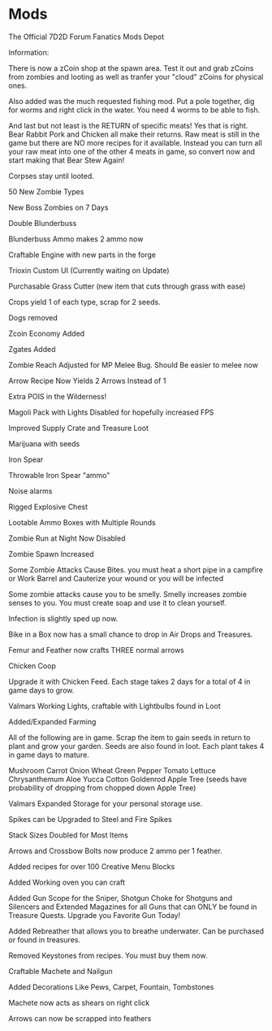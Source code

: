 # Mods
The Official 7D2D Forum Fanatics Mods Depot

Information:

There is now a zCoin shop at the spawn area. Test it out and grab zCoins from zombies and looting as well as tranfer your "cloud" zCoins for physical ones.

Also added was the much requested fishing mod. Put a pole together, dig for worms and right click in the water. You need 4 worms to be able to fish.

And last but not least is the RETURN of specific meats! Yes that is right. Bear Rabbit Pork and Chicken all make their returns. Raw meat is still in the game but there are NO more recipes for it available. Instead you can turn all your raw meat into one of the other 4 meats in game, so convert now and start making that Bear Stew Again!

Corpses stay until looted.

50 New Zombie Types

New Boss Zombies on 7 Days

Double Blunderbuss

Blunderbuss Ammo makes 2 ammo now

Craftable Engine with new parts in the forge

Trioxin Custom UI (Currently waiting on Update)

Purchasable Grass Cutter (new item that cuts through grass with ease)

Crops yield 1 of each type, scrap for 2 seeds.

Dogs removed

Zcoin Economy Added

Zgates Added

Zombie Reach Adjusted for MP Melee Bug. Should Be easier to melee now

Arrow Recipe Now Yields 2 Arrows Instead of 1

Extra POIS in the Wilderness!

Magoli Pack with Lights Disabled for hopefully increased FPS

Improved Supply Crate and Treasure Loot

Marijuana with seeds

Iron Spear

Throwable Iron Spear "ammo"

Noise alarms

Rigged Explosive Chest

Lootable Ammo Boxes with Multiple Rounds

Zombie Run at Night Now Disabled

Zombie Spawn Increased

Some Zombie Attacks Cause Bites. you must heat a short pipe in a campfire or Work Barrel and Cauterize your wound or you will be infected

Some zombie attacks cause you to be smelly. Smelly increases zombie senses to you. You must create soap and use it to clean yourself.

Infection is slightly sped up now.

Bike in a Box now has a small chance to drop in Air Drops and Treasures.

Femur and Feather now crafts THREE normal arrows

Chicken Coop

Upgrade it with Chicken Feed. Each stage takes 2 days for a total of 4 in game days to grow.


Valmars Working Lights, craftable with Lightbulbs found in Loot

Added/Expanded Farming

All of the following are in game. Scrap the item to gain seeds in return to plant and grow your garden. Seeds are also found in loot. Each plant takes 4 in game days to mature.

Mushroom
Carrot
Onion
Wheat
Green Pepper
Tomato
Lettuce
Chrysanthemum
Aloe
Yucca
Cotton
Goldenrod
Apple Tree (seeds have probability of dropping from chopped down Apple Tree)

Valmars Expanded Storage for your personal storage use.

Spikes can be Upgraded to Steel and Fire Spikes

Stack Sizes Doubled for Most Items

Arrows and Crossbow Bolts now produce 2 ammo per 1 feather.

Added recipes for over 100 Creative Menu Blocks

Added Working oven you can craft

Added Gun Scope for the Sniper, Shotgun Choke for Shotguns and Silencers and Extended Magazines for all Guns that can ONLY be found in Treasure Quests. Upgrade you Favorite Gun Today!

Added Rebreather that allows you to breathe underwater. Can be purchased or found in treasures.

Removed Keystones from recipes. You must buy them now.

Craftable Machete and Nailgun

Added Decorations Like Pews, Carpet, Fountain, Tombstones

Machete now acts as shears on right click

Arrows can now be scrapped into feathers
